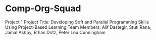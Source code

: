 # Comp-Org-Squad
Project 1
Project Title: Developing Soft and Parallel Programming Skills Using Project-Based Learning
Team Members: Alif Dastegir, Stuti Rana, Jamal Ashby, Ethan Dritz, Peter Lou Cunningham
